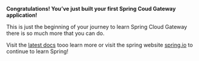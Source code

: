 **Congratulations! You’ve just built your first Spring Coud Gateway application!**

This is just the beginning of your journey to learn Spring Cloud Gateway there is so much more that you can do.

Visit the [latest docs](https://docs.spring.io/spring-cloud-gateway/docs/3.0.0-SNAPSHOT/reference/html/) tooo learn more or visit the spring website [spring.io](spring.io) to continue to learn Spring! 



